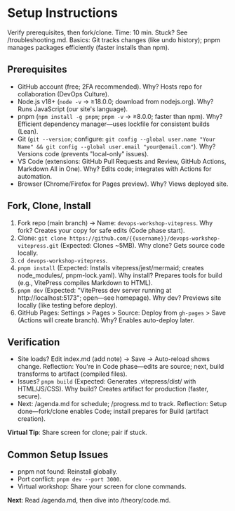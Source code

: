 # Setup Instructions

Verify prerequisites, then fork/clone. Time: 10 min. Stuck? See /troubleshooting.md. Basics: Git tracks changes (like undo history); pnpm manages packages efficiently (faster installs than npm).

## Prerequisites
- GitHub account (free; 2FA recommended). Why? Hosts repo for collaboration (DevOps Culture).
- Node.js v18+ (`node -v` → ≥18.0.0; download from nodejs.org). Why? Runs JavaScript (our site's language).
- pnpm (`npm install -g pnpm`; `pnpm -v` → ≥8.0.0; faster than npm). Why? Efficient dependency manager—uses lockfile for consistent builds (Lean).
- Git (`git --version`; configure: `git config --global user.name "Your Name" && git config --global user.email "your@email.com"`). Why? Versions code (prevents "local-only" issues).
- VS Code (extensions: GitHub Pull Requests and Review, GitHub Actions, Markdown All in One). Why? Edits code; integrates with Actions for automation.
- Browser (Chrome/Firefox for Pages preview). Why? Views deployed site.

## Fork, Clone, Install
1. Fork repo (main branch) → Name: `devops-workshop-vitepress`. Why fork? Creates your copy for safe edits (Code phase start).
2. Clone: `git clone https://github.com/{{username}}/devops-workshop-vitepress.git` (Expected: Clones ~5MB). Why clone? Gets source code locally.
3. `cd devops-workshop-vitepress`.
4. `pnpm install` (Expected: Installs vitepress/jest/mermaid; creates node_modules/, pnpm-lock.yaml). Why install? Prepares tools for build (e.g., VitePress compiles Markdown to HTML).
5. `pnpm dev` (Expected: "VitePress dev server running at http://localhost:5173"; open—see homepage). Why dev? Previews site locally (like testing before deploy).
6. GitHub Pages: Settings > Pages > Source: Deploy from `gh-pages` > Save (Actions will create branch). Why? Enables auto-deploy later.

## Verification
- Site loads? Edit index.md (add note) → Save → Auto-reload shows change. Reflection: You're in Code phase—edits are source; next, build transforms to artifact (compiled files).
- Issues? `pnpm build` (Expected: Generates .vitepress/dist/ with HTML/JS/CSS). Why build? Creates artifact for production (faster, secure).
- Next: /agenda.md for schedule; /progress.md to track. Reflection: Setup done—fork/clone enables Code; install prepares for Build (artifact creation).

**Virtual Tip**: Share screen for clone; pair if stuck.

## Common Setup Issues
- pnpm not found: Reinstall globally.
- Port conflict: `pnpm dev --port 3000`.
- Virtual workshop: Share your screen for clone commands.

**Next**: Read /agenda.md, then dive into /theory/code.md.
